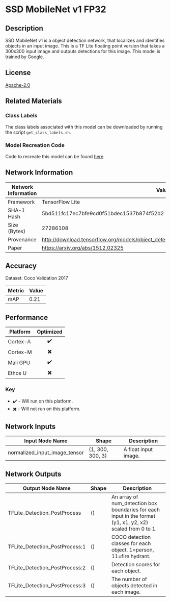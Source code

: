 # SSD MobileNet v1 FP32

## Description
SSD MobileNet v1 is a object detection network, that localizes and identifies objects in an input image. This is a TF Lite floating point version that takes a 300x300 input image and outputs detections for this image. This model is trained by Google.

## License
[Apache-2.0](https://spdx.org/licenses/Apache-2.0.html)

## Related Materials
### Class Labels
The class labels associated with this model can be downloaded by running the script `get_class_labels.sh`.

### Model Recreation Code
Code to recreate this model can be found [here](recreate_model/).

## Network Information
| Network Information |  Value         |
|---------------------|------------------|
|  Framework          | TensorFlow Lite |
|  SHA-1 Hash         | 5bd511fc17ec7bfe9cd0f51bdec1537b874f52d2 |
|  Size (Bytes)       | 27286108 |
|  Provenance         | http://download.tensorflow.org/models/object_detection/ssd_mobilenet_v1_coco_2018_01_28.tar.gz |
|  Paper              | https://arxiv.org/abs/1512.02325 |

## Accuracy
Dataset: Coco Validation 2017

| Metric | Value |
|--------|-------|
| mAP | 0.21 |

## Performance
| Platform | Optimized |
|----------|:---------:|
| Cortex-A |:heavy_check_mark:         |
| Cortex-M |:heavy_multiplication_x:         |
| Mali GPU |:heavy_check_mark:         |
| Ethos U  |:heavy_multiplication_x:         |

### Key
* :heavy_check_mark: - Will run on this platform.
* :heavy_multiplication_x: - Will not run on this platform.



## Network Inputs
| Input Node Name |  Shape  | Description |
|-----------------|---------|-------------|
| normalized_input_image_tensor | (1, 300, 300, 3) | A float input image. |

## Network Outputs
| Output Node Name |  Shape  | Description |
|------------------|---------|-------------|
| TFLite_Detection_PostProcess | () | An array of num_detection box boundaries for each input in the format (y1, x1, y2, x2) scaled from 0 to 1. |
| TFLite_Detection_PostProcess:1 | () | COCO detection classes for each object. 1=person, 11=fire hydrant. |
| TFLite_Detection_PostProcess:2 | () | Detection scores for each object. |
| TFLite_Detection_PostProcess:3 | () | The number of objects detected in each image. |
